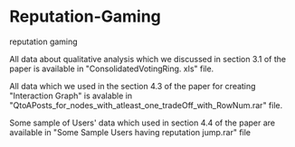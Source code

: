 # Reputation-Gaming
reputation gaming

All data about qualitative analysis which we discussed in section 3.1 of the paper is available in "ConsolidatedVotingRing. xls" file.

All data which we used in the section 4.3 of the paper for creating "Interaction Graph" is avalable in "QtoAPosts_for_nodes_with_atleast_one_tradeOff_with_RowNum.rar" file.

Some sample of Users' data which used in section 4.4 of the paper are available in "Some Sample Users having reputation jump.rar" file










